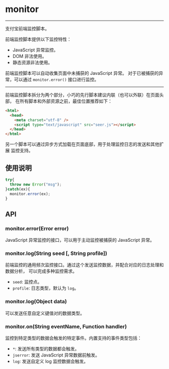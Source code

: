 # monitor

---

支付宝前端监控脚本。

前端监控脚本提供以下监控特性：

* JavaScript 异常监控。
* DOM 非法使用。
* 静态资源非法使用。


前端监控脚本可以自动收集页面中未捕获的 JavaScript 异常。
对于已被捕获的异常，可以通过 `monitor.error()` 接口进行监控。

---

前端监控脚本拆分为两个部分，小巧的先行脚本建议内联（也可以外联）在页面头部，
在所有脚本和外部资源之前，最佳位置推荐如下：

```html
<html>
  <head>
    <meta charset="utf-8" />
    <script type="text/javascript" src="seer.js"></script>
  </head>
</html>
```

另一个脚本可以通过异步方式加载在页面底部，用于处理监控日志的发送和其他扩展
监控支持。

## 使用说明

```javascript
try{
  throw new Error("msg");
}catch(ex){
  monitor.error(ex);
}
```


## API

### monitor.error(Error error)

JavaScript 异常监控的接口，可以用于主动监控被捕获的 JavaScript 异常。

### monitor.log(String seed [, String profile])

前端监控的通用频次监控接口。通过这个发送监控数据，并配合对应的日志处理和数据分析，
可以完成多种监控需求。

* `seed`: 监控点。
* `profile`: 日志类型，默认为 `log`。

### monitor.log(Object data)

可以发送任意自定义键值对的数据类型。

### monitor.on(String eventName, Function handler)

监控到特定类型的数据会触发的特定事件。内置支持的事件类型包括：

* `*`: 发送所有类型的数据都会触发。
* `jserror`: 发送 JavaScript 异常数据前触发。
* `log`: 发送自定义 log 监控数据会触发。
